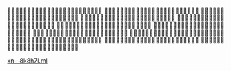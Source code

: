 👩🎨👩🎨👩🎨👩🎨👩🎨👩🎨👩🎨👩🎨👩🎨👩🎨👩🎨👩🎨
👩🎨👩🎨👩🎨👩🎨👩🎨👩🎨👩🎨👩🎨👩🎨👩🎨👩🎨👩🎨
👩🎨👩🎨👩🎨👩🎨👩🎨👩🎨👩🎨👩🎨👩🎨👩🎨👩🎨👩🎨
👩🎨👩🎨👩🎨👩🎨👩🎨👩🎨👩🎨👩🎨👩🎨👩🎨👩🎨👩🎨
👩🎨👩🎨👩🎨👩🎨👩🎨👩🎨👩🎨👩🎨👩🎨👩🎨👩🎨👩🎨
👩🎨👩🎨👩🎨👩🎨👩🎨👩🎨👩🎨👩🎨👩🎨👩🎨👩🎨👩🎨
👩🎨👩🎨👩🎨👩🎨👩🎨👩🎨👩🎨👩🎨👩🎨👩🎨👩🎨👩🎨
👩🎨👩🎨👩🎨👩🎨👩🎨👩🎨👩🎨👩🎨👩🎨👩🎨👩🎨👩🎨
👩🎨👩🎨👩🎨👩🎨👩🎨👩🎨👩🎨👩🎨👩🎨👩🎨👩🎨👩🎨
👩🎨👩🎨👩🎨👩🎨👩🎨👩🎨👩🎨👩🎨👩🎨👩🎨👩🎨👩🎨
👩🎨👩🎨👩🎨👩🎨👩🎨👩🎨👩🎨👩🎨👩🎨👩🎨👩🎨👩🎨
👩🎨👩🎨👩🎨👩🎨👩🎨👩🎨👩🎨👩🎨👩🎨👩🎨👩🎨👩🎨


[xn--8k8h7l.ml](xn--8k8h7l.ml)
